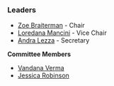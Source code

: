 ### Leaders
* [Zoe Braiterman](mailto://zoe.braiterman@owasp.org) - Chair 
* [Loredana Mancini](mailto://loredana.mancini@owasp.org) - Vice Chair
* [Andra Lezza](mailto://andra.lezza@owasp.org) - Secretary

**Committee Members**
* [Vandana Verma](mailto://vandana.verma@owasp.org)
* [Jessica Robinson](mailto://jessica.robinson@owasp.org)


